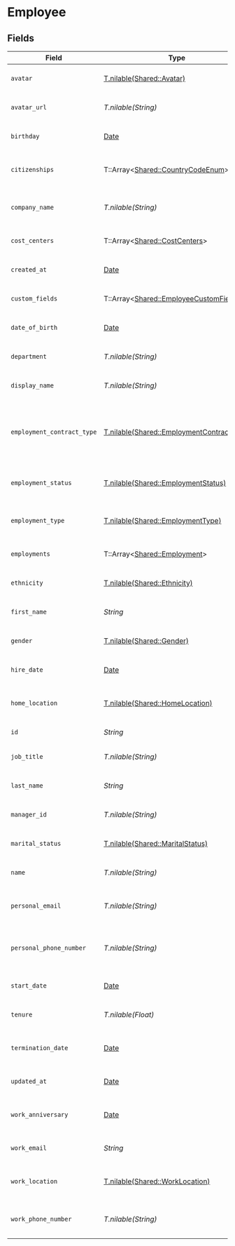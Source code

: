 # Employee


## Fields

| Field                                                                                      | Type                                                                                       | Required                                                                                   | Description                                                                                | Example                                                                                    |
| ------------------------------------------------------------------------------------------ | ------------------------------------------------------------------------------------------ | ------------------------------------------------------------------------------------------ | ------------------------------------------------------------------------------------------ | ------------------------------------------------------------------------------------------ |
| `avatar`                                                                                   | [T.nilable(Shared::Avatar)](../../models/shared/avatar.md)                                 | :heavy_minus_sign:                                                                         | The employee avatar                                                                        |                                                                                            |
| `avatar_url`                                                                               | *T.nilable(String)*                                                                        | :heavy_minus_sign:                                                                         | The employee avatar Url                                                                    | https://example.com/avatar.png                                                             |
| `birthday`                                                                                 | [Date](https://ruby-doc.org/stdlib-2.6.1/libdoc/date/rdoc/Date.html)                       | :heavy_minus_sign:                                                                         | The employee birthday                                                                      | 2021-01-01T00:00:00Z                                                                       |
| `citizenships`                                                                             | T::Array<[Shared::CountryCodeEnum](../../models/shared/countrycodeenum.md)>                | :heavy_minus_sign:                                                                         | The citizenships of the Employee                                                           |                                                                                            |
| `company_name`                                                                             | *T.nilable(String)*                                                                        | :heavy_minus_sign:                                                                         | The employee company name                                                                  | Example Corp                                                                               |
| `cost_centers`                                                                             | T::Array<[Shared::CostCenters](../../models/shared/costcenters.md)>                        | :heavy_minus_sign:                                                                         | The employee cost centers                                                                  |                                                                                            |
| `created_at`                                                                               | [Date](https://ruby-doc.org/stdlib-2.6.1/libdoc/date/rdoc/Date.html)                       | :heavy_minus_sign:                                                                         | The created_at date                                                                        | 2021-01-01T01:01:01.000Z                                                                   |
| `custom_fields`                                                                            | T::Array<[Shared::EmployeeCustomFields](../../models/shared/employeecustomfields.md)>      | :heavy_minus_sign:                                                                         | The employee custom fields                                                                 |                                                                                            |
| `date_of_birth`                                                                            | [Date](https://ruby-doc.org/stdlib-2.6.1/libdoc/date/rdoc/Date.html)                       | :heavy_minus_sign:                                                                         | The employee date_of_birth                                                                 | 1990-01-01T00:00.000Z                                                                      |
| `department`                                                                               | *T.nilable(String)*                                                                        | :heavy_minus_sign:                                                                         | The employee department                                                                    | Physics                                                                                    |
| `display_name`                                                                             | *T.nilable(String)*                                                                        | :heavy_minus_sign:                                                                         | The employee display name                                                                  | Sir Issac Newton                                                                           |
| `employment_contract_type`                                                                 | [T.nilable(Shared::EmploymentContractType)](../../models/shared/employmentcontracttype.md) | :heavy_minus_sign:                                                                         | The employment work schedule type (e.g., full-time, part-time)                             |                                                                                            |
| `employment_status`                                                                        | [T.nilable(Shared::EmploymentStatus)](../../models/shared/employmentstatus.md)             | :heavy_minus_sign:                                                                         | The employee employment status                                                             |                                                                                            |
| `employment_type`                                                                          | [T.nilable(Shared::EmploymentType)](../../models/shared/employmenttype.md)                 | :heavy_minus_sign:                                                                         | The employee employment type                                                               |                                                                                            |
| `employments`                                                                              | T::Array<[Shared::Employment](../../models/shared/employment.md)>                          | :heavy_minus_sign:                                                                         | The employee employments                                                                   |                                                                                            |
| `ethnicity`                                                                                | [T.nilable(Shared::Ethnicity)](../../models/shared/ethnicity.md)                           | :heavy_minus_sign:                                                                         | The employee ethnicity                                                                     |                                                                                            |
| `first_name`                                                                               | *String*                                                                                   | :heavy_check_mark:                                                                         | The employee first name                                                                    | Issac                                                                                      |
| `gender`                                                                                   | [T.nilable(Shared::Gender)](../../models/shared/gender.md)                                 | :heavy_minus_sign:                                                                         | The employee gender                                                                        |                                                                                            |
| `hire_date`                                                                                | [Date](https://ruby-doc.org/stdlib-2.6.1/libdoc/date/rdoc/Date.html)                       | :heavy_minus_sign:                                                                         | The employee hire date                                                                     | 2021-01-01T00:00.000Z                                                                      |
| `home_location`                                                                            | [T.nilable(Shared::HomeLocation)](../../models/shared/homelocation.md)                     | :heavy_minus_sign:                                                                         | The employee home location                                                                 |                                                                                            |
| `id`                                                                                       | *String*                                                                                   | :heavy_check_mark:                                                                         | The employee ID                                                                            | 1687-3                                                                                     |
| `job_title`                                                                                | *T.nilable(String)*                                                                        | :heavy_minus_sign:                                                                         | The employee job title                                                                     | Physicist                                                                                  |
| `last_name`                                                                                | *String*                                                                                   | :heavy_check_mark:                                                                         | The employee last name                                                                     | Newton                                                                                     |
| `manager_id`                                                                               | *T.nilable(String)*                                                                        | :heavy_minus_sign:                                                                         | The employee manager ID                                                                    | 67890                                                                                      |
| `marital_status`                                                                           | [T.nilable(Shared::MaritalStatus)](../../models/shared/maritalstatus.md)                   | :heavy_minus_sign:                                                                         | The employee marital status                                                                |                                                                                            |
| `name`                                                                                     | *T.nilable(String)*                                                                        | :heavy_minus_sign:                                                                         | The employee name                                                                          | Issac Newton                                                                               |
| `personal_email`                                                                           | *T.nilable(String)*                                                                        | :heavy_minus_sign:                                                                         | The employee personal email                                                                | isaac.newton@example.com                                                                   |
| `personal_phone_number`                                                                    | *T.nilable(String)*                                                                        | :heavy_minus_sign:                                                                         | The employee personal phone number                                                         | +1234567890                                                                                |
| `start_date`                                                                               | [Date](https://ruby-doc.org/stdlib-2.6.1/libdoc/date/rdoc/Date.html)                       | :heavy_minus_sign:                                                                         | The employee start date                                                                    | 2021-01-01T00:00.000Z                                                                      |
| `tenure`                                                                                   | *T.nilable(Float)*                                                                         | :heavy_minus_sign:                                                                         | The employee tenure                                                                        | 2                                                                                          |
| `termination_date`                                                                         | [Date](https://ruby-doc.org/stdlib-2.6.1/libdoc/date/rdoc/Date.html)                       | :heavy_minus_sign:                                                                         | The employee termination date                                                              | 2021-01-01T00:00:00Z                                                                       |
| `updated_at`                                                                               | [Date](https://ruby-doc.org/stdlib-2.6.1/libdoc/date/rdoc/Date.html)                       | :heavy_minus_sign:                                                                         | The updated_at date                                                                        | 2021-01-01T01:01:01.000Z                                                                   |
| `work_anniversary`                                                                         | [Date](https://ruby-doc.org/stdlib-2.6.1/libdoc/date/rdoc/Date.html)                       | :heavy_minus_sign:                                                                         | The employee work anniversary                                                              | 2021-01-01T00:00:00Z                                                                       |
| `work_email`                                                                               | *String*                                                                                   | :heavy_check_mark:                                                                         | The employee work email                                                                    | newton@example.com                                                                         |
| `work_location`                                                                            | [T.nilable(Shared::WorkLocation)](../../models/shared/worklocation.md)                     | :heavy_minus_sign:                                                                         | The employee work location                                                                 |                                                                                            |
| `work_phone_number`                                                                        | *T.nilable(String)*                                                                        | :heavy_minus_sign:                                                                         | The employee work phone number                                                             | +1234567890                                                                                |